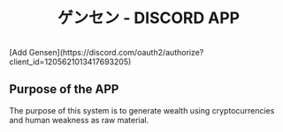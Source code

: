 <h1 align="center">ゲンセン - DISCORD APP</h1>

<br />
[Add Gensen](https://discord.com/oauth2/authorize?client_id=1205621013417693205)

## Purpose of the APP

The purpose of this system is to generate wealth using cryptocurrencies and human weakness as raw material.
